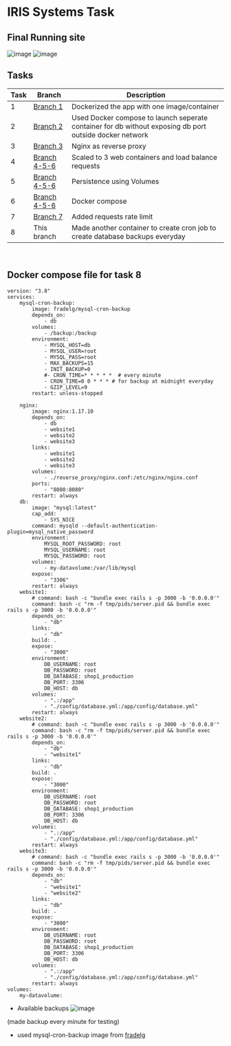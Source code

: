 # IRIS Systems Task

## Final Running site 
![image](https://user-images.githubusercontent.com/74676945/173151466-7693fef2-c068-4871-9e59-8e143d4c6a92.png)
![image](https://user-images.githubusercontent.com/74676945/173151542-b75b6af9-94e7-42fb-9fb9-3609256a69b9.png)



## Tasks 
| Task | Branch | Description |   
| ------------- | ------------- | ------------ |
| 1 | [Branch 1](https://github.com/vinayakj02/IRIS-Systems-Task/tree/task-1)  |  Dockerized the app with one image/container  | 
| 2 | [Branch 2](https://github.com/vinayakj02/IRIS-Systems-Task/tree/task-2) | Used Docker compose to launch seperate container for db without exposing db port outside docker network |
| 3 | [Branch 3](https://github.com/vinayakj02/IRIS-Systems-Task/tree/task-3) | Nginx as reverse proxy | 
| 4 | [Branch 4-5-6](https://github.com/vinayakj02/IRIS-Systems-Task/tree/task-4-5-6) | Scaled to 3 web containers and load balance requests |
| 5 | [Branch 4-5-6](https://github.com/vinayakj02/IRIS-Systems-Task/tree/task-4-5-6) | Persistence using Volumes |  
| 6 | [Branch 4-5-6](https://github.com/vinayakj02/IRIS-Systems-Task/tree/task-4-5-6) | Docker compose | 
| 7 | [Branch 7](https://github.com/vinayakj02/IRIS-Systems-Task/tree/task-7) |  Added requests rate limit  | 
| 8 | This branch | Made another container to create cron job to create database backups everyday | 




<br>

## Docker compose file for task 8

```
version: "3.8"
services:
    mysql-cron-backup:
        image: fradelg/mysql-cron-backup
        depends_on:
            - db
        volumes:
            - /backup:/backup
        environment:
            - MYSQL_HOST=db
            - MYSQL_USER=root
            - MYSQL_PASS=root
            - MAX_BACKUPS=15
            - INIT_BACKUP=0
            #- CRON_TIME=* * * * *  # every minute
            - CRON_TIME=0 0 * * * # for backup at midnight everyday
            - GZIP_LEVEL=9
        restart: unless-stopped

    nginx:
        image: nginx:1.17.10
        depends_on:
            - db
            - website1
            - website2
            - website3
        links:
            - website1
            - website2
            - website3
        volumes:
            - ./reverse_proxy/nginx.conf:/etc/nginx/nginx.conf
        ports:
            - "8080:8080"
        restart: always
    db:
        image: "mysql:latest"
        cap_add:
            - SYS_NICE
        command: mysqld --default-authentication-plugin=mysql_native_password
        environment:
            MYSQL_ROOT_PASSWORD: root
            MYSQL_USERNAME: root
            MYSQL_PASSWORD: root
        volumes:
            - my-datavolume:/var/lib/mysql
        expose:
            - "3306"
        restart: always
    website1:
        # command: bash -c "bundle exec rails s -p 3000 -b '0.0.0.0'"
        command: bash -c "rm -f tmp/pids/server.pid && bundle exec rails s -p 3000 -b '0.0.0.0'"
        depends_on:
            - "db"
        links:
            - "db"
        build: .
        expose:
            - "3000"
        environment:
            DB_USERNAME: root
            DB_PASSWORD: root
            DB_DATABASE: shop1_production
            DB_PORT: 3306
            DB_HOST: db
        volumes:
            - ".:/app"
            - "./config/database.yml:/app/config/database.yml"
        restart: always
    website2:
        # command: bash -c "bundle exec rails s -p 3000 -b '0.0.0.0'"
        command: bash -c "rm -f tmp/pids/server.pid && bundle exec rails s -p 3000 -b '0.0.0.0'"
        depends_on:
            - "db"
            - "website1"
        links:
            - "db"
        build: .
        expose:
            - "3000"
        environment:
            DB_USERNAME: root
            DB_PASSWORD: root
            DB_DATABASE: shop1_production
            DB_PORT: 3306
            DB_HOST: db
        volumes:
            - ".:/app"
            - "./config/database.yml:/app/config/database.yml"
        restart: always
    website3:
        # command: bash -c "bundle exec rails s -p 3000 -b '0.0.0.0'"
        command: bash -c "rm -f tmp/pids/server.pid && bundle exec rails s -p 3000 -b '0.0.0.0'"
        depends_on:
            - "db"
            - "website1"
            - "website2"
        links:
            - "db"
        build: .
        expose:
            - "3000"
        environment:
            DB_USERNAME: root
            DB_PASSWORD: root
            DB_DATABASE: shop1_production
            DB_PORT: 3306
            DB_HOST: db
        volumes:
            - ".:/app"
            - "./config/database.yml:/app/config/database.yml"
        restart: always
volumes:
    my-datavolume:
```
- Available backups
    ![image](https://user-images.githubusercontent.com/74676945/173151944-c003f69d-1c82-41e4-829c-0d27b81f9b89.png)

(made backup every minute for testing)

- used mysql-cron-backup image from [fradelg](https://github.com/fradelg/docker-mysql-cron-backup) 


